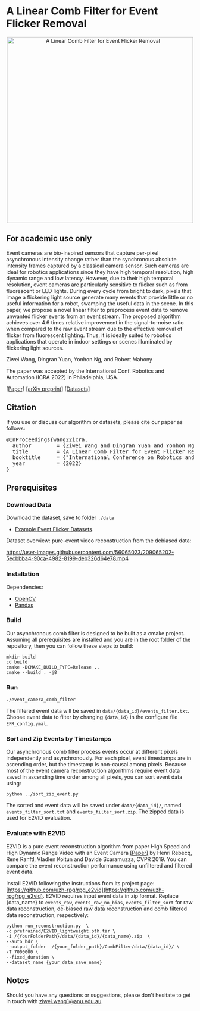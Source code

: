 # A Linear Comb Filter for Event Flicker Removal

<p align="center">
  <a href="https://youtu.be/1XgOknDIV00">
    <img src="figures/video_thumbnail.png" alt="A Linear Comb Filter for Event Flicker Removal" width="500"/>
  </a>
</p>

## For academic use only
Event cameras are bio-inspired sensors that capture per-pixel asynchronous intensity change rather than the synchronous absolute intensity frames captured by a classical camera sensor.
Such cameras are ideal for robotics applications since they have high temporal resolution, high dynamic range and low latency.
However, due to their high temporal resolution, event cameras are particularly sensitive to flicker such as from fluorescent or LED lights.
During every cycle from bright to dark, pixels that image a flickering light source generate many events that provide little or no useful information for a robot, swamping the useful data in the scene.
In this paper, we propose a novel linear filter to preprocess event data to remove unwanted flicker events from an event stream.
The proposed algorithm achieves over 4.6 times relative improvement in the signal-to-noise ratio when compared to the raw event stream due to the effective removal of flicker from fluorescent lighting.
Thus, it is ideally suited to robotics applications that operate in indoor settings or scenes illuminated by flickering light sources.


Ziwei Wang, Dingran Yuan, Yonhon Ng, and Robert Mahony

The paper was accepted by the International Conf. Robotics and Automation (ICRA 2022) in Philadelphia, USA.

[[Paper]](https://ieeexplore.ieee.org/document/9812003) [[arXiv preprint]](https://arxiv.org/abs/2205.08090) [[Datasets]](https://drive.google.com/drive/folders/1S2LiKrteh4N23SOghA0xU7rC1Q8trNCR?usp=sharing)

## Citation
If you use or discuss our algorithm or datasets, please cite our paper as follows:
<pre>
@InProceedings{wang22icra,
  author        = {Ziwei Wang and Dingran Yuan and Yonhon Ng and Robert Mahony},
  title         = {A Linear Comb Filter for Event Flicker Removal},
  booktitle     = {"International Conference on Robotics and Automation (ICRA)" },
  year          = {2022}
}
</pre>

## Prerequisites
### Download Data
Download the dataset, save to folder `./data`
- [Example Event Flicker Datasets](https://drive.google.com/drive/folders/1S2LiKrteh4N23SOghA0xU7rC1Q8trNCR?usp=sharing).

Dataset overview: pure-event video reconstruction from the debiased data:



https://user-images.githubusercontent.com/56065023/209065202-5ecbbba4-90ca-4982-8199-deb326d64e78.mp4


### Installation
Dependencies:
- [OpenCV](https://opencv.org/)
- [Pandas](https://pandas.pydata.org/)

### Build
Our asynchronous comb filter is designed to be built as a cmake project. Assuming all prerequisites are installed and you are in the root folder of the repository, then you can follow these steps to build:
```
mkdir build
cd build
cmake -DCMAKE_BUILD_TYPE=Release ..
cmake --build . -j8
```
### Run 
```
./event_camera_comb_filter
```
The filtered event data will be saved in `data/{data_id}/events_filter.txt`.
Choose event data to filter by changing `{data_id}` in the configure file `EFR_config.ymal`.


### Sort and Zip Events by Timestamps
Our asynchronous comb filter process events occur at different pixels independently and asynchronously. For each pixel, event timestamps are in ascending order, but the timestamp is non-causal among pixels.
Because most of the event camera reconstruction algorithms require event data saved in ascending time order among all pixels, you can sort event data using: 
```
python ../sort_zip_event.py
```
The sorted and event data will be saved under `data/{data_id}/`, named `events_filter_sort.txt` and `events_filter_sort.zip`.
The zipped data is used for E2VID evaluation. 


### Evaluate with E2VID
E2VID is a pure event reconstruction algorithm from paper High Speed and High Dynamic Range Video with an Event Camera [[Paper]](https://rpg.ifi.uzh.ch/docs/TPAMI19_Rebecq.pdf) by Henri Rebecq, Rene Ranftl, Vladlen Koltun and Davide Scaramuzza, CVPR 2019.
You can compare the event reconstruction performance using unfiltered and filtered event data.

Install E2VID following the instructions from its project page: [https://github.com/uzh-rpg/rpg_e2vid](https://github.com/uzh-rpg/rpg_e2vid). E2VID requires input event data in zip format. 
Replace {data_name} to `events_raw`, `events_raw_no_bias`, `events_filter_sort` for raw data reconstruction, de-biased raw data reconstruction and comb filtered data reconstruction, respectively:

```
python run_reconstruction.py  \
-c pretrained/E2VID_lightweight.pth.tar \
-i /{YourFolderPath}/data/{data_id}/{data_name}.zip  \
--auto_hdr \
--output_folder  /{your_folder_path}/CombFilter/data/{data_id}/ \
-T 7000000 \
--fixed_duration \
--dataset_name {your_data_save_name}
```

## Notes
Should you have any questions or suggestions, please don't hesitate to get in touch with ziwei.wang1@anu.edu.au


